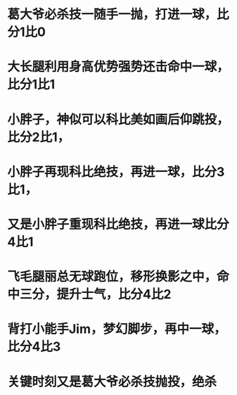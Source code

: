 # 葛大爷必杀技一随手一抛，打进一球，比分1比0
# 大长腿利用身高优势强势还击命中一球，比分1比1
# 小胖子，神似可以科比美如画后仰跳投，比分2比1，
# 小胖子再现科比绝技，再进一球，比分3比1，
# 又是小胖子重现科比绝技，再进一球比分4比1
# 飞毛腿丽总无球跑位，移形换影之中，命中三分，提升士气，比分4比2
# 背打小能手Jim，梦幻脚步，再中一球，比分4比3
# 关键时刻又是葛大爷必杀技抛投，绝杀